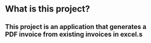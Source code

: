 # What is this project?
## This project is an application that generates a PDF invoice from existing invoices in excel.s